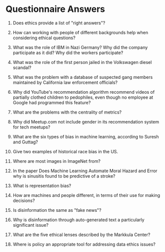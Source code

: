 # Questionnaire Answers

1. Does ethics provide a list of "right answers"?

2. How can working with people of different backgrounds help when considering ethical questions?

3. What was the role of IBM in Nazi Germany? Why did the company participate as it did? Why did the workers participate?

4. What was the role of the first person jailed in the Volkswagen diesel scandal?

5. What was the problem with a database of suspected gang members maintained by California law enforcement officials?

6. Why did YouTube's recommendation algorithm recommend videos of partially clothed children to pedophiles, even 
though no employee at Google had programmed this feature?


7. What are the problems with the centrality of metrics?


8. Why did Meetup.com not include gender in its recommendation system for tech meetups?

9. What are the six types of bias in machine learning, according to Suresh and Guttag?

10. Give two examples of historical race bias in the US.

11. Where are most images in ImageNet from?

12. In the paper Does Machine Learning Automate Moral Hazard and Error why is sinusitis found to be predictive of a stroke?

13. What is representation bias?

14. How are machines and people different, in terms of their use for making decisions?

15. Is disinformation the same as "fake news"?

16. Why is disinformation through auto-generated text a particularly significant issue?

17. What are the five ethical lenses described by the Markkula Center?

18. Where is policy an appropriate tool for addressing data ethics issues?

